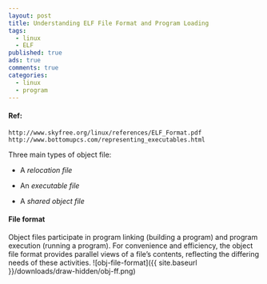 ```yaml
---
layout: post
title: Understanding ELF File Format and Program Loading
tags:
  - linux
  - ELF
published: true
ads: true
comments: true
categories:
  - linux
  - program
---
```



#### Ref:
	http://www.skyfree.org/linux/references/ELF_Format.pdf
	http://www.bottomupcs.com/representing_executables.html

Three main types of object file:

* A *relocation file*

* An *executable file*

* A *shared object file*

#### File format
Object files participate in program linking (building a program) and program execution (running a program).  For convenience and efficiency, the object file format provides parallel views of a file’s contents, reflecting the differing needs of these activities.
![obj-file-format]({{ site.baseurl }}/downloads/draw-hidden/obj-ff.png)
